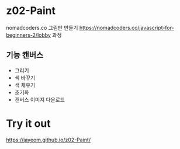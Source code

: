 # z02-Paint
nomadcoders.co 그림판 만들기
https://nomadcoders.co/javascript-for-beginners-2/lobby 과정

## 기능 캔버스
- 그리기
- 색 바꾸기
- 색 채우기
- 초기화
- 캔버스 이미지 다운로드

# Try it out
https://jayeom.github.io/z02-Paint/
